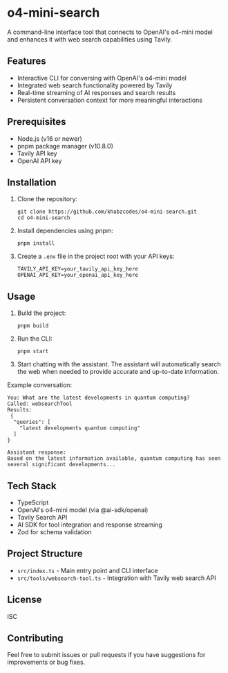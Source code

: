 # o4-mini-search

A command-line interface tool that connects to OpenAI's o4-mini model and enhances it with web search capabilities using Tavily.

## Features

- Interactive CLI for conversing with OpenAI's o4-mini model
- Integrated web search functionality powered by Tavily
- Real-time streaming of AI responses and search results
- Persistent conversation context for more meaningful interactions

## Prerequisites

- Node.js (v16 or newer)
- pnpm package manager (v10.8.0)
- Tavily API key
- OpenAI API key

## Installation

1. Clone the repository:
   ```
   git clone https://github.com/khabzcodes/o4-mini-search.git
   cd o4-mini-search
   ```

2. Install dependencies using pnpm:
   ```
   pnpm install
   ```

3. Create a `.env` file in the project root with your API keys:
   ```
   TAVILY_API_KEY=your_tavily_api_key_here
   OPENAI_API_KEY=your_openai_api_key_here
   ```

## Usage

1. Build the project:
   ```
   pnpm build
   ```

2. Run the CLI:
   ```
   pnpm start
   ```

3. Start chatting with the assistant. The assistant will automatically search the web when needed to provide accurate and up-to-date information.

Example conversation:
```
You: What are the latest developments in quantum computing?
Called: websearchTool
Results:
 {
  "queries": [
    "latest developments quantum computing"
  ]
}

Assistant response:
Based on the latest information available, quantum computing has seen several significant developments...
```

## Tech Stack

- TypeScript
- OpenAI's o4-mini model (via @ai-sdk/openai)
- Tavily Search API
- AI SDK for tool integration and response streaming
- Zod for schema validation

## Project Structure

- `src/index.ts` - Main entry point and CLI interface
- `src/tools/websearch-tool.ts` - Integration with Tavily web search API

## License

ISC

## Contributing

Feel free to submit issues or pull requests if you have suggestions for improvements or bug fixes.
